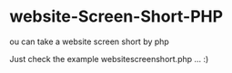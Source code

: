 # website-Screen-Short-PHP
ou can take a website screen short by php

Just check the example websitescreenshort.php ... :)
